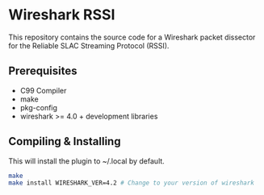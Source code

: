 
# Wireshark RSSI

This repository contains the source code for a Wireshark packet dissector for the Reliable SLAC Streaming Protocol (RSSI).

## Prerequisites

* C99 Compiler
* make
* pkg-config
* wireshark >= 4.0 + development libraries

## Compiling & Installing

This will install the plugin to ~/.local by default.

```sh
make
make install WIRESHARK_VER=4.2 # Change to your version of wireshark
```

